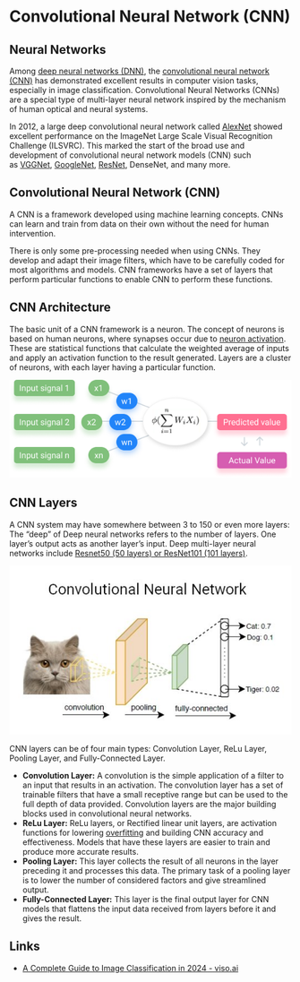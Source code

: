 # Convolutional Neural Network (CNN)

## Neural Networks

Among [deep neural networks (DNN)](https://viso.ai/deep-learning/deep-neural-network-three-popular-types/), the [convolutional neural network (CNN)](https://viso.ai/deep-learning/convolutional-neural-networks/) has demonstrated excellent results in computer vision tasks, especially in image classification. Convolutional Neural Networks (CNNs) are a special type of multi-layer neural network inspired by the mechanism of human optical and neural systems.

In 2012, a large deep convolutional neural network called [AlexNet](https://viso.ai/deep-learning/alexnet/) showed excellent performance on the ImageNet Large Scale Visual Recognition Challenge (ILSVRC). This marked the start of the broad use and development of convolutional neural network models (CNN) such as [VGGNet](https://viso.ai/deep-learning/vgg-very-deep-convolutional-networks/), [GoogleNet](https://viso.ai/deep-learning/googlenet-explained-the-inception-model-that-won-imagenet/), [ResNet](https://viso.ai/deep-learning/resnet-residual-neural-network/), DenseNet, and many more.

## Convolutional Neural Network (CNN)

A CNN is a framework developed using machine learning concepts. CNNs can learn and train from data on their own without the need for human intervention.

There is only some pre-processing needed when using CNNs. They develop and adapt their image filters, which have to be carefully coded for most algorithms and models. CNN frameworks have a set of layers that perform particular functions to enable CNN to perform these functions.

## CNN Architecture

The basic unit of a CNN framework is a neuron. The concept of neurons is based on human neurons, where synapses occur due to [neuron activation](https://viso.ai/deep-learning/neuron-activation/). These are statistical functions that calculate the weighted average of inputs and apply an activation function to the result generated. Layers are a cluster of neurons, with each layer having a particular function.

![Concept of a neural network](../../media/Pasted%20image%2020240917123040.png)

## CNN Layers

A CNN system may have somewhere between 3 to 150 or even more layers: The “deep” of Deep neural networks refers to the number of layers. One layer’s output acts as another layer’s input. Deep multi-layer neural networks include [Resnet50 (50 layers) or ResNet101 (101 layers)](https://viso.ai/deep-learning/resnet-residual-neural-network/).

![Concept of a Convolutional Neural Network (CNN)](../../media/Pasted%20image%2020240917123109.png)

CNN layers can be of four main types: Convolution Layer, ReLu Layer, Pooling Layer, and Fully-Connected Layer.

- **Convolution Layer:** A convolution is the simple application of a filter to an input that results in an activation. The convolution layer has a set of trainable filters that have a small receptive range but can be used to the full depth of data provided. Convolution layers are the major building blocks used in convolutional neural networks.
- **ReLu Layer:** ReLu layers, or Rectified linear unit layers, are activation functions for lowering [overfitting](https://viso.ai/computer-vision/what-is-overfitting/) and building CNN accuracy and effectiveness. Models that have these layers are easier to train and produce more accurate results.
- **Pooling Layer:** This layer collects the result of all neurons in the layer preceding it and processes this data. The primary task of a pooling layer is to lower the number of considered factors and give streamlined output.
- **Fully-Connected Layer:** This layer is the final output layer for CNN models that flattens the input data received from layers before it and gives the result.

## Links

- [A Complete Guide to Image Classification in 2024 - viso.ai](https://viso.ai/computer-vision/image-classification/)
